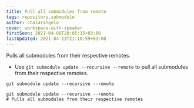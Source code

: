```yaml
---
title: Pull all submodules from remote
tags: repository,submodule
author: chalarangelo
cover: workspace-with-speaker
firstSeen: 2021-04-08T20:05:15+03:00
lastUpdated: 2021-04-13T21:10:59+03:00
---
```


Pulls all submodules from their respective remotes.

- Use `git submodule update --recursive --remote` to pull all submodules from their respective remotes.

```shell
git submodule update --recursive --remote
```

```shell
git submodule update --recursive --remote
# Pulls all submodules from their respective remotes
```
